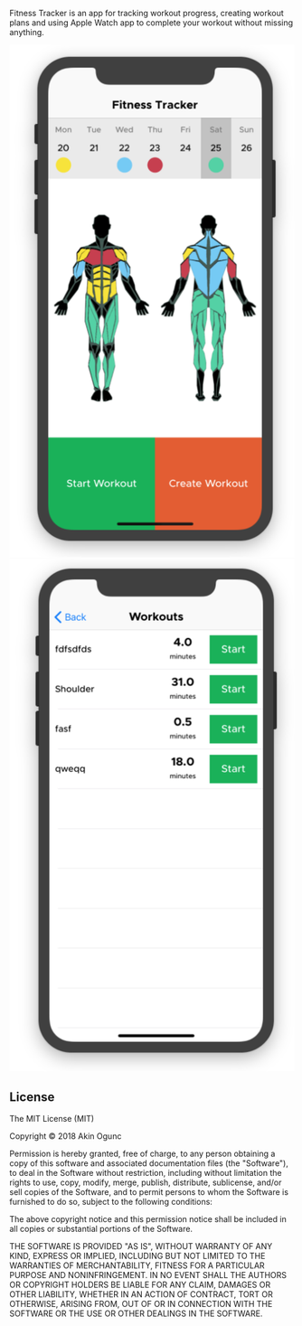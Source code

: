 Fitness Tracker is an app for tracking workout progress, creating workout plans and using Apple Watch app to complete your workout without missing anything.

<p align="center">
  <img src="/screenshots/ss1.png?raw=true" width="625"/>
  <img src="/screenshots/ss2.png?raw=true" width="625"/>
</p>

## License

The MIT License (MIT)

Copyright © 2018 Akin Ogunc

Permission is hereby granted, free of charge, to any person obtaining a copy
of this software and associated documentation files (the "Software"), to deal
in the Software without restriction, including without limitation the rights
to use, copy, modify, merge, publish, distribute, sublicense, and/or sell
copies of the Software, and to permit persons to whom the Software is
furnished to do so, subject to the following conditions:

The above copyright notice and this permission notice shall be included in
all copies or substantial portions of the Software.

THE SOFTWARE IS PROVIDED "AS IS", WITHOUT WARRANTY OF ANY KIND, EXPRESS OR
IMPLIED, INCLUDING BUT NOT LIMITED TO THE WARRANTIES OF MERCHANTABILITY,
FITNESS FOR A PARTICULAR PURPOSE AND NONINFRINGEMENT. IN NO EVENT SHALL THE
AUTHORS OR COPYRIGHT HOLDERS BE LIABLE FOR ANY CLAIM, DAMAGES OR OTHER
LIABILITY, WHETHER IN AN ACTION OF CONTRACT, TORT OR OTHERWISE, ARISING FROM,
OUT OF OR IN CONNECTION WITH THE SOFTWARE OR THE USE OR OTHER DEALINGS IN
THE SOFTWARE.
